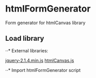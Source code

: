 # htmlFormGenerator

Form generator for htmlCanvas library

## Load library


   ⋅⋅* External libraries:

   [jquery-2.1.4.min.js](http://jquery.com/download/)
   [htmlCanvas.js](https://github.com/NicolasPetton/htmlCanvas) 
	
   ⋅⋅* Import htmlFormGenerator script
   
   <script type='text/javascript' src='htmlFormGenerator.min.js'></script> 